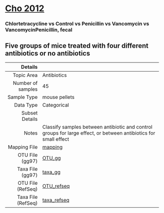 # [Cho 2012]( ../docs/cho.html )

### Chlortetracycline vs Control vs Penicillin vs Vancomycin vs VancomycinPenicillin, fecal
## Five groups of mice treated with four different antibiotics or no antibiotics

| Details        |             |
| -----------------------: |-------------|
| Topic Area | Antibiotics
| Number of samples | 45
| Sample Type | mouse pellets
| Data Type | Categorical
| Subset Details | 
| Notes | Classify samples between antibiotic and control groups for large effect, or between antibiotics for small effect
| Mapping File | [mapping]( ../datasets/cho/mapping-fecal.txt)
| OTU File (gg97) | [OTU_gg]( ../datasets/cho/gg/otutable.txt)
| Taxa File (gg97) | [taxa_gg]( ../datasets/cho/gg/taxatable.txt)
| OTU File (RefSeq) | [OTU_refseq]( ../datasets/cho/refseq/otutable.txt)
| Taxa File (RefSeq) | [taxa_refseq]( ../datasets/cho/refseq/taxatable.txt)